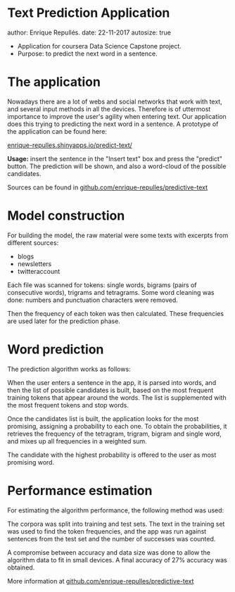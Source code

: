 Text Prediction Application
========================================================
author: Enrique Repullés.
date: 22-11-2017
autosize: true


- Application for coursera Data Science Capstone project.
- Purpose: to predict the next word in a sentence.


The application 
========================================================  

Nowadays there are a lot of webs and social networks that work with text, and several input methods in all the devices. Therefore is of uttermost importance to improve the user's agility when entering text. Our application does this trying to predicting the next word in a sentence.
A prototype of the application can be found here: 

[enrique-repulles.shinyapps.io/predict-text/](https://enrique-repulles.shinyapps.io/predict-text/)


**Usage:** insert the  sentence in the "Insert text" box and press the "predict" button. The prediction will be shown, and also a word-cloud of the possible candidates.

Sources can be found in [github.com/enrique-repulles/predictive-text](https://github.com/enrique-repulles/predictive-text)



Model construction
========================================================

  For building the model, the raw material were some texts with excerpts from different sources:

- blogs
- newsletters
- twitteraccount

Each file was scanned for tokens: single words, bigrams (pairs of consecutive words), trigrams and tetragrams. Some word cleaning was done: numbers and punctuation characters were removed.

Then the frequency of each token was then calculated. These frequencies are used later for the prediction phase. 



Word prediction
========================================================

The prediction algorithm works as follows:

When the user enters a sentence in the app, it is parsed into words, and then the list of possible candidates is built, based on the most frequent training tokens that appear around the words. The list is supplemented with the most frequent tokens and stop words.

Once the candidates list is built, the application looks for the most promising, assigning a probability to each one. To obtain the probabilities, it retrieves the frequency of the  tetragram, trigram, bigram and single word, and mixes up  all frequencies in a weighted sum. 

The candidate with the highest probability is offered to the user as most promising word.



Performance estimation
========================================================


For estimating the algorithm performance, the following method was used: 

The corpora was split into training and test sets. The text in the training set was used to find the token frequencies, and the  app was run against sentences from the test set  and the number of successes was counted.

A compromise between accuracy and data size was done to allow the algorithm data to fit in small devices. A final accuracy of 27% accuracy was obtained.


More information at [github.com/enrique-repulles/predictive-text](https://github.com/enrique-repulles/predictive-text)


